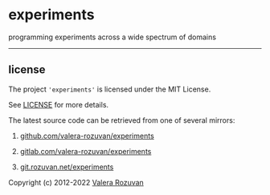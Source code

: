# experiments

programming experiments across a wide spectrum of domains

---

## license

The project `'experiments'` is licensed under the MIT License.

See [LICENSE](./LICENSE) for more details.

The latest source code can be retrieved from one of several mirrors:

1. [github.com/valera-rozuvan/experiments](https://github.com/valera-rozuvan/experiments)

2. [gitlab.com/valera-rozuvan/experiments](https://gitlab.com/valera-rozuvan/experiments)

3. [git.rozuvan.net/experiments](https://git.rozuvan.net/experiments)

Copyright (c) 2012-2022 [Valera Rozuvan](https://valera.rozuvan.net/)
